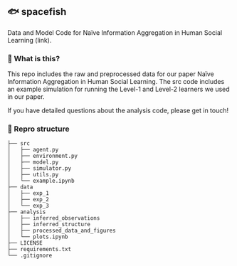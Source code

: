 ## 🐟 spacefish

Data and Model Code for Naïve Information Aggregation in Human Social Learning (link).

### 🧐 What is this?
This repo includes the raw and preprocessed data for our paper Naïve Information Aggregation in Human Social Learning. The src code includes an example simulation for running the Level-1 and Level-2 learners we used in our paper.

If you have detailed questions about the analysis code, please get in touch! 

### 📂 Repro structure

```
├── src                   
│   ├── agent.py
│   ├── environment.py
│   ├── model.py
│   ├── simulator.py
│   ├── utils.py
│   └── example.ipynb
├── data          
│   ├── exp_1     
│   ├── exp_2 
│   └── exp_3     
├── analysis
│   ├── inferred_observations
│   ├── inferred_structure
│   ├── processed_data_and_figures
│   └── plots.ipynb
├── LICENSE              
├── requirements.txt      
└── .gitignore           
```